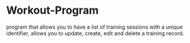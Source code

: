 # Workout-Program
program that allows you to have a list of training sessions with a unique identifier, allows you to update, create, edit and delete a training record.
